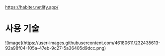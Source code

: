 https://habiter.netlify.app/

<h1>사용 기술</h1>
![image](https://user-images.githubusercontent.com/46180611/232435613-92a98f04-105a-47eb-9c27-5a36405d9dcc.png)

